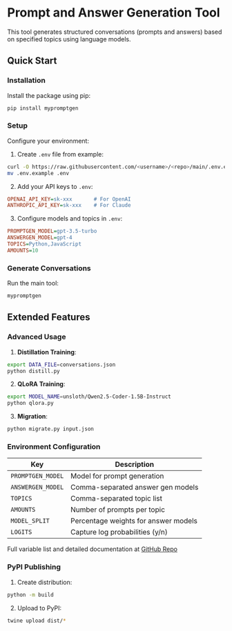 # Prompt and Answer Generation Tool

This tool generates structured conversations (prompts and answers) based on specified topics using language models.

## Quick Start

### Installation
Install the package using pip:
```bash
pip install mypromptgen
```

### Setup
Configure your environment:
1. Create `.env` file from example:
```bash
curl -O https://raw.githubusercontent.com/<username>/<repo>/main/.env.example
mv .env.example .env
```
2. Add your API keys to `.env`:
```ini
OPENAI_API_KEY=sk-xxx       # For OpenAI
ANTHROPIC_API_KEY=sk-xxx    # For Claude
```
3. Configure models and topics in `.env`:
```ini
PROMPTGEN_MODEL=gpt-3.5-turbo
ANSWERGEN_MODEL=gpt-4
TOPICS=Python,JavaScript
AMOUNTS=10
```

### Generate Conversations
Run the main tool:
```bash
mypromptgen
```

## Extended Features

### Advanced Usage
1. **Distillation Training**:
```bash
export DATA_FILE=conversations.json
python distill.py
```

2. **QLoRA Training**:
```bash
export MODEL_NAME=unsloth/Qwen2.5-Coder-1.5B-Instruct
python qlora.py
```

3. **Migration**:
```bash
python migrate.py input.json
```

### Environment Configuration
| Key | Description |
|-----|-------------|
| `PROMPTGEN_MODEL` | Model for prompt generation |
| `ANSWERGEN_MODEL` | Comma-separated answer gen models |
| `TOPICS` | Comma-separated topic list |
| `AMOUNTS` | Number of prompts per topic |
| `MODEL_SPLIT` | Percentage weights for answer models |
| `LOGITS` | Capture log probabilities (y/n) |

Full variable list and detailed documentation at [GitHub Repo](https://github.com/<username>/<repo>)

### PyPI Publishing
1. Create distribution:
```bash
python -m build
```
2. Upload to PyPI:
```bash
twine upload dist/*
```

